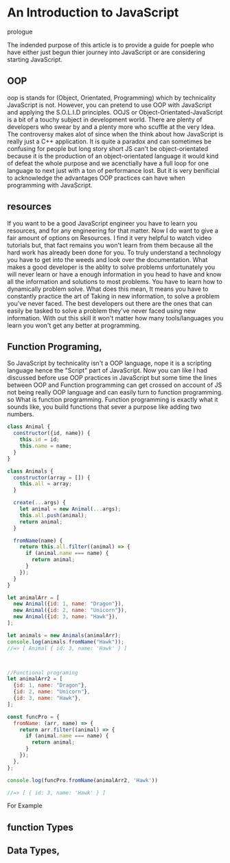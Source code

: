 # An Introduction to JavaScript

prologue

The indended purpose of this article is to provide a guide for poeple who have either just begun thier journey into JavaScript or are considering starting JavaScript.



## OOP

oop is stands for (Object, Orientated, Programming) which by technicality JavaScript is not. However, you can pretend to use OOP with JavaScript and applying the S.O.L.I.D principles. OOJS or Object-Orientated-JavaScript is a bit of a touchy subject in development world. There are plenty of developers who swear by and a plenty more who scuffle at the very Idea. The controversy makes alot  of since when the think about how JavaScript is really just a C++ application. It is quite a paradox and can sometimes be confusing for people but long story short JS can't be object-orientated because it is the production of an object-orientated language it would kind of defeat the whole purpose and we acenctially have a full loop for one language to next just with a ton of performance lost. But it is very benificial to acknowledge the advantages OOP practices can have when programming with JavaScript.

## resources

If you want to be a good JavaScript engineer you have to learn you resources, and for any engineering for that matter. Now I do want to give a fair amount of options on Resources. I find it very helpful to watch video tutorials but, that fact remains you won't learn from them because all the hard work has already been done for you. To truly understand a technology you have to get into the weeds and look over the documentation. What makes a good developer is the ablity to solve problems unfortunately you will never learn or have a enough information in you head to have and know all the information and solutions to most problems. You have to learn how to dynamically problem solve. What does this mean, It means you have to constantly practice the art of Taking in new information, to solve a problem you've never faced. The best developers out there are the ones that can easily be tasked to solve a problem they've never faced using new information. With out this skill it won't matter how many tools/languages you learn you won't get any better at programming. 

## Function Programing,

So JavaScript by technicality isn't a OOP language, nope it is a scripting language hence the "Script" part of JavaScript. Now you can like I had discussed before use OOP practices in JavaScript but some time the lines between OOP and Function programming can get crossed on account of JS not being really OOP language and can easily turn to function programming. so What is function programming. Function programming is exactly what it sounds like, you build functions that sever a purpose like adding two numbers.

```js
class Animal {
  constructor({id, name}) {
    this.id = id;
    this.name = name;
  }
}

class Animals {
  constructor(array = []) {
    this.all = array;
  }

  create(...args) {
    let animal = new Animal(...args);
    this.all.push(animal);
    return animal;
  }

  fromName(name) {
    return this.all.filter((animal) => {
      if (animal.name === name) {
        return animal;
      }
    });
  }
}

let animalArr = [
  new Animal({id: 1, name: "Dragon"}),
  new Animal({id: 2, name: "Unicorn"}),
  new Animal({id: 3, name: "Hawk"}),
];

let animals = new Animals(animalArr);
console.log(animals.fromName("Hawk"));
//=> [ Animal { id: 3, name: 'Hawk' } ]



//Functional programing
let animalArr2 = [
  {id: 1, name: "Dragon"},
  {id: 2, name: "Unicorn"},
  {id: 3, name: "Hawk"},
];

const funcPro = {
  fromName: (arr, name) => {
    return arr.filter((animal) => {
      if (animal.name === name) {
        return animal;
      }
    });
  },
};

console.log(funcPro.fromName(animalArr2, 'Hawk'))

//=> [ { id: 3, name: 'Hawk' } ]
```

For Example

## function Types

## Data Types,